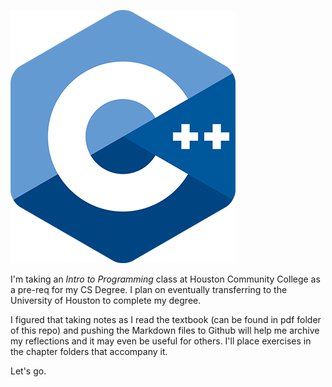 
![C++ Logo](/images/cpp_logo.png)


I'm taking an _Intro to Programming_ class at Houston Community College as a pre-req for my CS Degree. I plan on eventually transferring to the University of Houston to complete my degree. 

I figured that taking notes as I read the textbook (can be found in pdf folder of this repo) and pushing the Markdown files to Github will help me archive my reflections and it may even be useful for others. I'll place exercises in the chapter folders that accompany it. 

Let's go.
